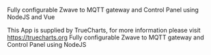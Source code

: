 Fully configurable Zwave to MQTT gateway and Control Panel using NodeJS and Vue

This App is supplied by TrueCharts, for more information please visit https://truecharts.org
Fully configurable Zwave to MQTT gateway and Control Panel using NodeJS
